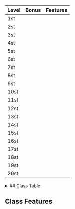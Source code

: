 | Level         | Bonus         | Features      | 
| ------------- | ------------- | ------------- |
| 1st           |||
| 2st           |||
| 3st           |||
| 4st           |||
| 5st           |||
| 6st           |||
| 7st           |||
| 8st           |||
| 9st           |||
| 10st          |||
| 11st          |||
| 12st          |||
| 13st          |||
| 14st          |||
| 15st          |||
| 16st          |||
| 17st          |||
| 18st          |||
| 19st          |||
| 20st          |||

<details>
<summary> ## Class Table</summary>
</details>

## **Class Features**
